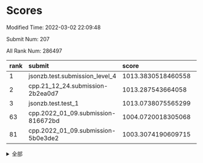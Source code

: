 # Scores

Modified Time: 2022-03-02 22:09:48

Submit Num: 207

All Rank Num: 286497

| rank |               submit               |       score        |       sigma        | pk_num |
| :--- | :--------------------------------- | :----------------- | :----------------- | :----- |
| 1    | jsonzb.test.submission_level_4     | 1013.3830518460558 | 0.843101606626596  | 5536   |
| 2    | cpp.21_12_24.submission-2b2ea0d7   | 1013.287543664058  | 0.796896494789466  | 5540   |
| 3    | jsonzb.test.test_1                 | 1013.0738075565299 | 0.8252644455967733 | 5531   |
| 63   | cpp.2022_01_09.submission-816672bd | 1004.0720018305068 | 0.7158907379523014 | 5534   |
| 81   | cpp.2022_01_09.submission-5b0e3de2 | 1003.3074190609715 | 0.7071547104016079 | 5537   |


<details>
<summary>全部</summary>

| rank |                 submit                 |       score        |       sigma        | pk_num |
| :--- | :------------------------------------- | :----------------- | :----------------- | :----- |
| 1    | jsonzb.test.submission_level_4         | 1013.3830518460558 | 0.843101606626596  | 5536   |
| 2    | cpp.21_12_24.submission-2b2ea0d7       | 1013.287543664058  | 0.796896494789466  | 5540   |
| 3    | jsonzb.test.test_1                     | 1013.0738075565299 | 0.8252644455967733 | 5531   |
| 4    | gobigger.level_3.submission_level_3_1  | 1011.779799361379  | 0.8032979902276184 | 5536   |
| 5    | gobigger.level_3.submission_level_3_45 | 1011.6064224780973 | 0.8002086860709045 | 5538   |
| 6    | gobigger.level_3.submission_level_3_42 | 1011.3106513111132 | 0.7459253895851885 | 5540   |
| 7    | gobigger.level_3.submission_level_3_19 | 1011.2611309060617 | 0.7762095746498343 | 5536   |
| 8    | gobigger.level_3.submission_level_3_48 | 1011.1632320619216 | 0.7636301459181956 | 5529   |
| 9    | gobigger.level_3.submission_level_3_35 | 1010.9595444715666 | 0.7940834301700237 | 5542   |
| 10   | gobigger.level_3.submission_level_3_30 | 1010.9234256430494 | 0.7654381518158684 | 5529   |
| 11   | gobigger.level_3.submission_level_3_7  | 1010.856451706197  | 0.7720158136733377 | 5537   |
| 12   | gobigger.level_3.submission_level_3_47 | 1010.6010448873482 | 0.7739675140618301 | 5537   |
| 13   | gobigger.level_3.submission_level_3_20 | 1010.5905741101434 | 0.7752208459566824 | 5532   |
| 14   | gobigger.level_3.submission_level_3_24 | 1010.5470918271448 | 0.7585698050353242 | 5534   |
| 15   | gobigger.level_3.submission_level_3_38 | 1010.5435126742198 | 0.7579424769696976 | 5537   |
| 16   | gobigger.level_3.submission_level_3_15 | 1010.4989861241927 | 0.7722923687614542 | 5538   |
| 17   | gobigger.level_3.submission_level_3_34 | 1010.4591661965474 | 0.7756332541409883 | 5537   |
| 18   | gobigger.level_3.submission_level_3_44 | 1010.415592908465  | 0.7738567564665704 | 5537   |
| 19   | gobigger.level_3.submission_level_3_26 | 1010.4104213195837 | 0.7475297239596528 | 5541   |
| 20   | gobigger.level_3.submission_level_3_8  | 1010.3168988622721 | 0.7824716173911908 | 5537   |
| 21   | gobigger.level_3.submission_level_3_39 | 1010.2732650076846 | 0.7549572691951759 | 5537   |
| 22   | gobigger.level_3.submission_level_3_5  | 1010.2713025223344 | 0.7596053900800388 | 5537   |
| 23   | gobigger.level_3.submission_level_3_9  | 1010.1605430588115 | 0.7707143076767072 | 5537   |
| 24   | gobigger.level_3.submission_level_3_12 | 1010.1025213235628 | 0.7609546754039287 | 5541   |
| 25   | gobigger.level_3.submission_level_3_27 | 1010.0825836653278 | 0.7854093414535127 | 5533   |
| 26   | gobigger.level_3.submission_level_3_16 | 1010.073063787491  | 0.7444157070666293 | 5535   |
| 27   | gobigger.level_3.submission_level_3_32 | 1010.0404665824523 | 0.731792813945118  | 5533   |
| 28   | gobigger.level_3.submission_level_3_25 | 1009.9542809672171 | 0.7692355319581339 | 5532   |
| 29   | gobigger.level_3.submission_level_3_11 | 1009.9148855072474 | 0.7714162229147128 | 5534   |
| 30   | gobigger.level_3.submission_level_3_14 | 1009.8781777211568 | 0.744418235885519  | 5530   |
| 31   | gobigger.level_3.submission_level_3_40 | 1009.827293803054  | 0.7583984959833897 | 5535   |
| 32   | gobigger.level_3.submission_level_3_17 | 1009.8017976291706 | 0.7514428921167098 | 5532   |
| 33   | gobigger.level_3.submission_level_3_37 | 1009.6879576473577 | 0.7326033063060413 | 5535   |
| 34   | gobigger.level_3.submission_level_3_6  | 1009.6875291001476 | 0.7434547426029904 | 5533   |
| 35   | gobigger.level_3.submission_level_3_41 | 1009.6821323006264 | 0.7483697044536618 | 5538   |
| 36   | gobigger.level_3.submission_level_3_33 | 1009.6775191713333 | 0.7427475707667556 | 5538   |
| 37   | gobigger.level_3.submission_level_3_0  | 1009.6700788479816 | 0.7426302780780877 | 5533   |
| 38   | gobigger.level_3.submission_level_3_43 | 1009.60595987827   | 0.7326492429468632 | 5536   |
| 39   | gobigger.level_3.submission_level_3_31 | 1009.515779755725  | 0.7633446820971668 | 5539   |
| 40   | gobigger.level_3.submission_level_3_3  | 1009.5133199564576 | 0.7692096312117233 | 5535   |
| 41   | gobigger.level_3.submission_level_3_22 | 1009.4972158764542 | 0.7444025673858774 | 5536   |
| 42   | gobigger.level_3.submission_level_3_13 | 1009.460747868237  | 0.7466275346000846 | 5543   |
| 43   | gobigger.level_3.submission_level_3_36 | 1009.4452612104118 | 0.7774628416504556 | 5536   |
| 44   | gobigger.level_3.submission_level_3_2  | 1009.4087671037311 | 0.7479175174187956 | 5535   |
| 45   | gobigger.level_3.submission_level_3_28 | 1009.2397256154726 | 0.7480345877580097 | 5533   |
| 46   | gobigger.level_3.submission_level_3_49 | 1009.2132198540243 | 0.7483475320946615 | 5542   |
| 47   | gobigger.level_3.submission_level_3_23 | 1008.9991937195527 | 0.7368621684444369 | 5537   |
| 48   | gobigger.level_3.submission_level_3_10 | 1008.9537602242825 | 0.7696527203501898 | 5538   |
| 49   | gobigger.level_3.submission_level_3_4  | 1008.9222679245586 | 0.741710458179275  | 5531   |
| 50   | gobigger.level_3.submission_level_3_46 | 1008.5778912401418 | 0.7488059261925393 | 5538   |
| 51   | gobigger.level_3.submission_level_3_21 | 1008.4540666852611 | 0.7670085640828584 | 5537   |
| 52   | gobigger.level_3.submission_level_3_29 | 1008.1889297646921 | 0.7359468563731193 | 5534   |
| 53   | gobigger.level_3.submission_level_3_18 | 1007.9358899412279 | 0.7461004276379724 | 5529   |
| 54   | gobigger.level_1.submission_level_1_4  | 1004.6813584766113 | 0.7152034427614411 | 5536   |
| 55   | gobigger.level_1.submission_level_1_33 | 1004.6282987095361 | 0.7132620273838988 | 5535   |
| 56   | gobigger.level_1.submission_level_1_38 | 1004.5764963040048 | 0.7263902276940053 | 5536   |
| 57   | gobigger.level_1.submission_level_1_32 | 1004.4128768630965 | 0.7137363543251657 | 5533   |
| 58   | gobigger.level_1.submission_level_1_20 | 1004.3256122025599 | 0.7258986761810807 | 5538   |
| 59   | gobigger.level_1.submission_level_1_39 | 1004.2830201656529 | 0.7262989164453499 | 5537   |
| 60   | gobigger.level_1.submission_level_1_43 | 1004.2291424758582 | 0.714707044210812  | 5533   |
| 61   | gobigger.level_1.submission_level_1_26 | 1004.1509439745092 | 0.7226355518061033 | 5537   |
| 62   | gobigger.level_1.submission_level_1_2  | 1004.1248316093338 | 0.7113351385184318 | 5540   |
| 63   | cpp.2022_01_09.submission-816672bd     | 1004.0720018305068 | 0.7158907379523014 | 5534   |
| 64   | gobigger.level_1.submission_level_1_19 | 1003.9926370075876 | 0.7323099902453902 | 5535   |
| 65   | gobigger.level_1.submission_level_1_11 | 1003.8630798796834 | 0.7128727966959311 | 5531   |
| 66   | gobigger.level_1.submission_level_1_0  | 1003.8507269627897 | 0.7100495774857304 | 5543   |
| 67   | gobigger.level_1.submission_level_1_8  | 1003.8045852329127 | 0.716573910241309  | 5532   |
| 68   | gobigger.level_1.submission_level_1_46 | 1003.7853916867135 | 0.7115967224133096 | 5535   |
| 69   | gobigger.level_1.submission_level_1_24 | 1003.7320722663645 | 0.7166645537647816 | 5535   |
| 70   | gobigger.level_1.submission_level_1_10 | 1003.7263254469356 | 0.7187521612728404 | 5541   |
| 71   | gobigger.level_1.submission_level_1_31 | 1003.687191724496  | 0.7124875841051487 | 5534   |
| 72   | gobigger.level_1.submission_level_1_12 | 1003.6561151592816 | 0.7118131772953714 | 5537   |
| 73   | gobigger.level_1.submission_level_1_44 | 1003.6418037055536 | 0.7097210469497326 | 5541   |
| 74   | gobigger.level_1.submission_level_1_49 | 1003.6242740883546 | 0.7119746430902613 | 5535   |
| 75   | gobigger.level_1.submission_level_1_16 | 1003.6156613630784 | 0.7110751666535489 | 5543   |
| 76   | gobigger.level_1.submission_level_1_45 | 1003.6034796926165 | 0.7246517496408228 | 5535   |
| 77   | gobigger.level_1.submission_level_1_35 | 1003.5638390713684 | 0.7208157431308803 | 5532   |
| 78   | gobigger.level_1.submission_level_1_22 | 1003.4227070772171 | 0.7139969215788781 | 5532   |
| 79   | gobigger.level_1.submission_level_1_15 | 1003.4205905523869 | 0.7161017395368383 | 5539   |
| 80   | gobigger.level_1.submission_level_1_18 | 1003.399834969813  | 0.7145517719028911 | 5535   |
| 81   | cpp.2022_01_09.submission-5b0e3de2     | 1003.3074190609715 | 0.7071547104016079 | 5537   |
| 82   | gobigger.level_1.submission_level_1_47 | 1003.2833612537486 | 0.7123529080631621 | 5532   |
| 83   | gobigger.level_1.submission_level_1_1  | 1003.1546064086771 | 0.7313284092930985 | 5534   |
| 84   | gobigger.level_1.submission_level_1_48 | 1003.1321391205383 | 0.7139547033652006 | 5538   |
| 85   | gobigger.level_1.submission_level_1_28 | 1003.1214386260397 | 0.7190889586711174 | 5537   |
| 86   | gobigger.level_1.submission_level_1_29 | 1003.0843575453326 | 0.7376477071630246 | 5535   |
| 87   | gobigger.level_1.submission_level_1_21 | 1003.067448270952  | 0.7013672483276722 | 5534   |
| 88   | gobigger.level_1.submission_level_1_5  | 1003.0396038290278 | 0.7106398734614668 | 5537   |
| 89   | gobigger.level_1.submission_level_1_30 | 1002.9979793730187 | 0.7253193370475495 | 5536   |
| 90   | gobigger.level_1.submission_level_1_6  | 1002.9753672401573 | 0.700366404868294  | 5534   |
| 91   | gobigger.level_1.submission_level_1_27 | 1002.9466423789675 | 0.7337615516273673 | 5537   |
| 92   | gobigger.level_1.submission_level_1_23 | 1002.9321763613652 | 0.7230132000126647 | 5539   |
| 93   | gobigger.level_1.submission_level_1_42 | 1002.8743898916754 | 0.7257495081135319 | 5535   |
| 94   | gobigger.level_1.submission_level_1_7  | 1002.8431990485988 | 0.7188194417878754 | 5537   |
| 95   | gobigger.level_1.submission_level_1_41 | 1002.7494668751084 | 0.717797717169649  | 5541   |
| 96   | gobigger.level_1.submission_level_1_37 | 1002.7194457479198 | 0.7172593767657003 | 5542   |
| 97   | gobigger.level_1.submission_level_1_34 | 1002.6279515094033 | 0.7227531079019308 | 5533   |
| 98   | gobigger.level_1.submission_level_1_9  | 1002.621003406889  | 0.7179282473703209 | 5537   |
| 99   | gobigger.level_1.submission_level_1_14 | 1002.55235279742   | 0.7226983935191342 | 5534   |
| 100  | gobigger.level_1.submission_level_1_13 | 1002.3929115457565 | 0.7080453326448656 | 5537   |
| 101  | gobigger.level_1.submission_level_1_40 | 1002.3110045268908 | 0.7219799474642828 | 5539   |
| 102  | gobigger.level_1.submission_level_1_3  | 1002.17873735181   | 0.7196895204678364 | 5536   |
| 103  | gobigger.level_1.submission_level_1_17 | 1002.0242417518222 | 0.7168527764666309 | 5537   |
| 104  | gobigger.level_1.submission_level_1_25 | 1001.8542726858665 | 0.7124040569580764 | 5541   |
| 105  | gobigger.level_1.submission_level_1_36 | 1001.7019657948788 | 0.7072270913073003 | 5533   |
| 106  | gobigger.random.submission_random_13   | 997.8937856041753  | 0.7019630398825538 | 5536   |
| 107  | gobigger.random.submission_random_39   | 996.9802093805274  | 0.72286421854375   | 5537   |
| 108  | gobigger.random.submission_random_37   | 996.9292991450135  | 0.7135880553523812 | 5537   |
| 109  | gobigger.random.submission_random_22   | 996.9062671836449  | 0.7107077779699487 | 5542   |
| 110  | gobigger.random.submission_random_19   | 996.7960579516075  | 0.7117459764812375 | 5536   |
| 111  | gobigger.random.submission_random_9    | 996.7277557615633  | 0.7147870400298625 | 5534   |
| 112  | gobigger.random.submission_random_43   | 996.6907292736879  | 0.7044718244241059 | 5538   |
| 113  | gobigger.random.submission_random_45   | 996.6809675403751  | 0.7106555257812619 | 5535   |
| 114  | gobigger.random.submission_random_24   | 996.6687550530972  | 0.7088420757172053 | 5537   |
| 115  | gobigger.random.submission_random_11   | 996.633188811305   | 0.7178079180426182 | 5541   |
| 116  | gobigger.random.submission_random_12   | 996.6218287654631  | 0.7084716933014574 | 5527   |
| 117  | gobigger.random.submission_random_32   | 996.5595305230238  | 0.7161775004150942 | 5537   |
| 118  | gobigger.random.submission_random_44   | 996.5551169937372  | 0.7110819157765095 | 5534   |
| 119  | gobigger.random.submission_random_31   | 996.5482434487467  | 0.7053827157731314 | 5537   |
| 120  | gobigger.random.submission_random_10   | 996.541450298753   | 0.6993658462698418 | 5535   |
| 121  | gobigger.random.submission_random_49   | 996.4466137065455  | 0.7155251289893916 | 5539   |
| 122  | gobigger.random.submission_random_0    | 996.4365328819338  | 0.7105464528839904 | 5536   |
| 123  | gobigger.random.submission_random_28   | 996.3795940571546  | 0.7182072985297245 | 5533   |
| 124  | gobigger.random.submission_random_48   | 996.3688485519016  | 0.7156517797248318 | 5534   |
| 125  | gobigger.random.submission_random_40   | 996.3086274546573  | 0.6968407438518717 | 5541   |
| 126  | gobigger.random.submission_random_34   | 996.2674149587901  | 0.7099812115654547 | 5540   |
| 127  | gobigger.random.submission_random_14   | 996.2545212172679  | 0.7133199515375803 | 5538   |
| 128  | gobigger.random.submission_random_21   | 996.2216341707722  | 0.7158900898409845 | 5536   |
| 129  | gobigger.random.submission_random_5    | 996.0504848037668  | 0.7160373017742417 | 5537   |
| 130  | gobigger.random.submission_random_33   | 995.9921859276295  | 0.7119348772076646 | 5539   |
| 131  | gobigger.random.submission_random_16   | 995.9484158431321  | 0.712803551747996  | 5534   |
| 132  | gobigger.random.submission_random_36   | 995.9409154130991  | 0.7212548473690404 | 5531   |
| 133  | gobigger.random.submission_random_20   | 995.9260003503467  | 0.7127838513207176 | 5537   |
| 134  | gobigger.random.submission_random_6    | 995.9119321193521  | 0.72004555742948   | 5535   |
| 135  | gobigger.random.submission_random_2    | 995.8742092697889  | 0.7044111267307226 | 5539   |
| 136  | gobigger.random.submission_random_25   | 995.7617549431849  | 0.7042474016259159 | 5537   |
| 137  | gobigger.random.submission_random_29   | 995.7479450327007  | 0.6997872715791299 | 5535   |
| 138  | gobigger.random.submission_random_26   | 995.6857953998771  | 0.7180187936676752 | 5539   |
| 139  | gobigger.random.submission_random_17   | 995.6807510106134  | 0.7247050170559954 | 5532   |
| 140  | gobigger.random.submission_random_47   | 995.6523082040521  | 0.7087408280085501 | 5537   |
| 141  | gobigger.random.submission_random_30   | 995.6473274185124  | 0.7153910763956508 | 5536   |
| 142  | gobigger.random.submission_random_7    | 995.6412058609909  | 0.7129286213147885 | 5533   |
| 143  | gobigger.random.submission_random_18   | 995.6294102765218  | 0.716508399698508  | 5537   |
| 144  | gobigger.random.submission_random_1    | 995.5524416135756  | 0.713014203572478  | 5537   |
| 145  | gobigger.random.submission_random_38   | 995.5096046339571  | 0.7156682085037579 | 5535   |
| 146  | gobigger.random.submission_random_46   | 995.4136228345981  | 0.715107798155177  | 5535   |
| 147  | gobigger.random.submission_random_23   | 995.3195469036181  | 0.7228324569003602 | 5535   |
| 148  | gobigger.random.submission_random_35   | 995.1818231024736  | 0.7217465267906603 | 5536   |
| 149  | gobigger.random.submission_random_15   | 995.05692077913    | 0.7044528482887935 | 5538   |
| 150  | gobigger.random.submission_random_42   | 995.0543569731841  | 0.7092705452947325 | 5536   |
| 151  | gobigger.random.submission_random_4    | 994.9635640313099  | 0.7272446892725707 | 5537   |
| 152  | gobigger.random.submission_random_27   | 994.8592111043735  | 0.7109659967294316 | 5539   |
| 153  | gobigger.random.submission_random_41   | 994.8203376168142  | 0.7040039031822836 | 5539   |
| 154  | gobigger.random.submission_random_8    | 994.6807750290541  | 0.7214114232837421 | 5540   |
| 155  | gobigger.random.submission_random_3    | 994.2555711332328  | 0.7071164328403835 | 5536   |
| 156  | gobigger.level_2.submission_level_2_24 | 994.0092836453861  | 0.722541631658202  | 5538   |
| 157  | gobigger.level_2.submission_level_2_49 | 993.7595374181161  | 0.748581523056398  | 5536   |
| 158  | gobigger.level_2.submission_level_2_38 | 993.3213522699461  | 0.7352272651468124 | 5537   |
| 159  | gobigger.level_2.submission_level_2_40 | 993.2714203685364  | 0.7317439903750009 | 5539   |
| 160  | gobigger.level_2.submission_level_2_2  | 993.2282300870293  | 0.7210045256794215 | 5540   |
| 161  | gobigger.level_2.submission_level_2_12 | 993.1150230019957  | 0.7241164713232812 | 5528   |
| 162  | gobigger.level_2.submission_level_2_20 | 993.0543236189953  | 0.7356627547210994 | 5534   |
| 163  | gobigger.level_2.submission_level_2_37 | 992.9906897842138  | 0.7310848447018775 | 5535   |
| 164  | gobigger.level_2.submission_level_2_4  | 992.931420736391   | 0.7602157775182345 | 5538   |
| 165  | gobigger.level_2.submission_level_2_22 | 992.8844319749161  | 0.7565747864287923 | 5540   |
| 166  | gobigger.level_2.submission_level_2_7  | 992.8698426148878  | 0.7304436796160666 | 5536   |
| 167  | gobigger.level_2.submission_level_2_13 | 992.815892636579   | 0.7559163046223605 | 5537   |
| 168  | gobigger.level_2.submission_level_2_25 | 992.7612467530907  | 0.7534028066560627 | 5536   |
| 169  | gobigger.level_2.submission_level_2_9  | 992.7193182137039  | 0.737154576881102  | 5544   |
| 170  | gobigger.level_2.submission_level_2_27 | 992.6187789846862  | 0.7355240908051623 | 5539   |
| 171  | gobigger.level_2.submission_level_2_21 | 992.4216766065196  | 0.7494601295119331 | 5533   |
| 172  | gobigger.level_2.submission_level_2_29 | 992.3663565843615  | 0.7311336967520884 | 5538   |
| 173  | gobigger.level_2.submission_level_2_41 | 992.3510565964999  | 0.7476579302242019 | 5534   |
| 174  | gobigger.level_2.submission_level_2_11 | 992.3035423599267  | 0.74786550455476   | 5530   |
| 175  | gobigger.level_2.submission_level_2_10 | 992.2476829657719  | 0.7424866545595111 | 5530   |
| 176  | gobigger.level_2.submission_level_2_23 | 992.1309552498191  | 0.751461504145179  | 5534   |
| 177  | gobigger.level_2.submission_level_2_43 | 992.1082866718324  | 0.7403017993626037 | 5533   |
| 178  | gobigger.level_2.submission_level_2_32 | 992.1022733207587  | 0.7412194197047203 | 5540   |
| 179  | gobigger.level_2.submission_level_2_34 | 992.0897659799937  | 0.7662744634539816 | 5534   |
| 180  | gobigger.level_2.submission_level_2_19 | 992.0816090335467  | 0.7419818520255171 | 5537   |
| 181  | gobigger.level_2.submission_level_2_3  | 991.9376859933689  | 0.735337969486103  | 5540   |
| 182  | gobigger.level_2.submission_level_2_15 | 991.9288653707657  | 0.7530566102260792 | 5533   |
| 183  | gobigger.level_2.submission_level_2_17 | 991.9046011535345  | 0.7604182834355668 | 5536   |
| 184  | gobigger.level_2.submission_level_2_39 | 991.898131943806   | 0.7515078932788958 | 5537   |
| 185  | gobigger.level_2.submission_level_2_6  | 991.8240925777949  | 0.7353316723436805 | 5542   |
| 186  | gobigger.level_2.submission_level_2_42 | 991.8078739884746  | 0.7420301793630684 | 5540   |
| 187  | gobigger.level_2.submission_level_2_48 | 991.7637830874581  | 0.7303830027352382 | 5537   |
| 188  | gobigger.level_2.submission_level_2_30 | 991.7284584127692  | 0.7564543341422137 | 5541   |
| 189  | gobigger.level_2.submission_level_2_18 | 991.7084380834364  | 0.7358925074353803 | 5537   |
| 190  | gobigger.level_2.submission_level_2_47 | 991.7041383245631  | 0.7302916218081354 | 5533   |
| 191  | gobigger.level_2.submission_level_2_8  | 991.6697861896265  | 0.7486473025575082 | 5538   |
| 192  | gobigger.level_2.submission_level_2_45 | 991.469047951883   | 0.7526204867990387 | 5538   |
| 193  | gobigger.level_2.submission_level_2_35 | 991.3816597471418  | 0.7372674146922382 | 5533   |
| 194  | gobigger.level_2.submission_level_2_14 | 991.3375066865347  | 0.7390426026782596 | 5537   |
| 195  | gobigger.level_2.submission_level_2_46 | 991.2666742237898  | 0.7421524128155633 | 5535   |
| 196  | gobigger.level_2.submission_level_2_33 | 991.2651066712712  | 0.7486378067100348 | 5530   |
| 197  | gobigger.level_2.submission_level_2_28 | 991.2531573887699  | 0.741312159669515  | 5539   |
| 198  | gobigger.level_2.submission_level_2_5  | 991.0683081231098  | 0.7681376128355396 | 5536   |
| 199  | gobigger.level_2.submission_level_2_16 | 990.977546434576   | 0.752713568092804  | 5537   |
| 200  | gobigger.level_2.submission_level_2_1  | 990.7698561677851  | 0.765283536160567  | 5540   |
| 201  | gobigger.level_2.submission_level_2_36 | 990.7071994242175  | 0.7502626797195652 | 5532   |
| 202  | gobigger.level_2.submission_level_2_44 | 990.6216742662467  | 0.7568839244369006 | 5535   |
| 203  | gobigger.level_2.submission_level_2_0  | 990.5868681260677  | 0.7783118022683648 | 5542   |
| 204  | gobigger.level_2.submission_level_2_31 | 990.4024342674257  | 0.7784664419550203 | 5536   |
| 205  | gobigger.level_2.submission_level_2_26 | 989.6197437069277  | 0.7811516151964919 | 5535   |
| 206  | gobigger.none.submission_none_0        | 976.712920711358   | 1.3763935781856274 | 5534   |
| 207  | gobigger.none.submission_none_1        | 975.1104239632359  | 1.556048902361167  | 5535   |

</details>